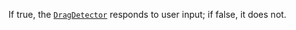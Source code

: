If true, the [`DragDetector`](https://create.roblox.com/docs/reference/engine/classes/DragDetector) responds to user input; if false, it
does not.